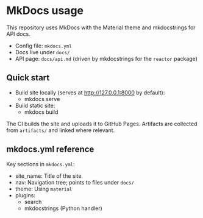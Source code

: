 # MkDocs usage

This repository uses MkDocs with the Material theme and mkdocstrings for API docs.

- Config file: `mkdocs.yml`
- Docs live under `docs/`
- API page: `docs/api.md` (driven by mkdocstrings for the `reactor` package)

## Quick start

- Build site locally (serves at http://127.0.0.1:8000 by default):
  - mkdocs serve
- Build static site:
  - mkdocs build

The CI builds the site and uploads it to GitHub Pages. Artifacts are collected from `artifacts/` and linked where relevant.

## mkdocs.yml reference

Key sections in `mkdocs.yml`:

- site_name: Title of the site
- nav: Navigation tree; points to files under `docs/`
- theme: Using `material`
- plugins:
  - search
  - mkdocstrings (Python handler)

